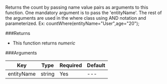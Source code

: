 Returns the count by passing name value pairs as arguments to this function. One mandatory argument is to pass the 'entityName'. The rest of the arguments are used in the where class using AND notation and parameterized. Ex: countWhere(entityName="User",age="20");

###Returns

* This function returns *numeric*

###Arguments

| Key | Type | Required | Default |
| --- | --- | --- | --- |
| entityName | string | Yes | --- |


